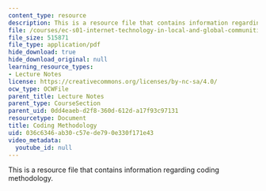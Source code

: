 ```yaml
---
content_type: resource
description: This is a resource file that contains information regarding coding methodology.
file: /courses/ec-s01-internet-technology-in-local-and-global-communities-spring-2005-summer-2005/036c6346ab30c57ede790e330f171e43_MITEC_S01S05_coding_metho.pdf
file_size: 515871
file_type: application/pdf
hide_download: true
hide_download_original: null
learning_resource_types:
- Lecture Notes
license: https://creativecommons.org/licenses/by-nc-sa/4.0/
ocw_type: OCWFile
parent_title: Lecture Notes
parent_type: CourseSection
parent_uid: 0dd4eaeb-d2f8-360d-612d-a17f93c97131
resourcetype: Document
title: Coding Methodology
uid: 036c6346-ab30-c57e-de79-0e330f171e43
video_metadata:
  youtube_id: null
---
```

This is a resource file that contains information regarding coding methodology.